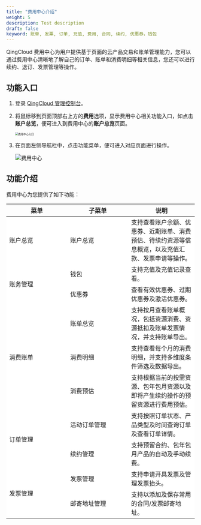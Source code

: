 ```yaml
---
title: "费用中心介绍"
weight: 5
description: Test description
draft: false
keyword: 账单, 发票, 订单, 充值, 费用, 合同, 续约, 优惠券，钱包
---
```


QingCloud 费用中心为用户提供基于页面的云产品交易和账单管理能力，您可以通过费用中心清晰地了解自己的订单、账单和消费明细等相关信息，您还可以进行续约、退订、发票管理等操作。

## 功能入口

1. 登录 [QingCloud 管理控制台](https://console.qingcloud.com/login)。

2. 将鼠标移到页面顶部右上方的**费用**选项，显示费用中心相关功能入口，如点击**账户总览**，便可进入到费用中心的**账户总览**页面。

   <img src="../../_images/entrance.png" alt="费用中心入口" style="zoom:50%;" />

3. 在页面左侧导航栏中，点击功能菜单，便可进入对应页面进行操作。

   ![费用中心](../../_images/bill_center_page.png)

## 功能介绍

费用中心为您提供了如下功能：

<table>
   <thead>
   		<tr>
			<th  style="width:2000px">菜单</th>
			<th  style="width:2000px">子菜单</th> 
      <th  style="width:2000px">说明</th> 
		</tr >
   </thead>
    <tr>
	    <td style="background:#fff;">账户总览</td>
	    <td style="background:#fff;">账户总览</td>
      <td style="background:#fff;">支持查看账户余额、优惠券、近期账单、消费预估、待续约资源等信息概览，以及充值汇款、发票申请等操作。</td>
	</tr >
	<tr >
	    <td rowspan="2" style="background:#fff;">账务管理</td>
	    <td style="background:#fff;">钱包</td>
    	<td style="background:#fff;">支持充值及充值记录查看。</td>
	</tr>
	<tr>
	    <td style="background:#fff;">优惠券</td>
      <td style="background:#fff;">查看有效优惠券、过期优惠券及激活优惠券。</td>
	</tr>
	<tr >
	    <td rowspan="3" style="background:#fff;">消费账单</td>
	    <td style="background:#fff;">账单总览</td>
      <td style="background:#fff;">支持按月查看账单概况，包括资源消费、资源抵扣及账单发票情况，并支持账单导出。</td>
	</tr>
	<tr>
	    <td style="background:#fff;">消费明细</td>
      <td style="background:#fff;">支持查看每个月的消费明细，并支持多维度条件筛选及数据导出。</td>
	</tr>
    <tr>
	    <td style="background:#fff;">消费预估</td>
      <td style="background:#fff;">支持根据当前的按需资源、包年包月资源以及即将产生续约操作的预留资源进行费用预估。</td>
	</tr>
   <tr >
	    <td rowspan="2" style="background:#fff;">订单管理</td>
	    <td style="background:#fff;">活动订单管理</td>
      <td style="background:#fff;">支持按照订单状态、产品类型及时间查询订单及查看订单详情。</td>
	</tr>
	<tr>
	    <td style="background:#fff;">续约管理</td>
      <td style="background:#fff;">支持预留合约、包年包月产品的自动及手动续费。</td>
	</tr>
    <tr >
	    <td rowspan="2" style="background:#fff;">发票管理</td>
	    <td style="background:#fff;">发票管理</td>
      <td style="background:#fff;">支持申请开具发票及管理发票抬头。</td>
	</tr>
	<tr>
	    <td style="background:#fff;">邮寄地址管理</td>
      <td style="background:#fff;">支持以添加及保存常用的合同/发票邮寄地址。</td>
	</tr>
</table>


